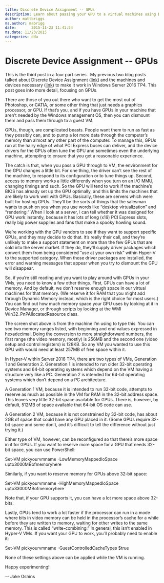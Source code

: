 ```yaml
---
title: Discrete Device Assignment -- GPUs
description: Learn about passing your GPU to a virtual machines using Discrete Device Assignment.
author: mattbriggs
ms.author: mabrigg
date:       2015-11-23 11:41:54
ms.date: 11/23/2015
categories: dda
---
```

# Discrete Device Assignment -- GPUs

This is the third post in a four part series.  My previous two blog posts talked about Discrete Device Assignment ([link](/b/virtualization/archive/2015/11/19/discrete-device-assignment.aspx "Discrete Device Assignment -- Description and background")) and the machines and devices necessary ([link](/b/virtualization/archive/2015/11/20/discrete-device-assignment-machines-and-devices.aspx "Discrete Device Assignment -- Machines and devices")) to make it work in Windows Server 2016 TP4. This post goes into more detail, focusing on GPUs.

There are those of you out there who want to get the most out of Photoshop, or CATIA, or some other thing that just needs a graphics processor, or GPU. If that’s you, and if you have GPUs in your machine that aren’t needed by the Windows management OS, then you can dismount them and pass them through to a guest VM.

GPUs, though, are complicated beasts. People want them to run as fast as they possibly can, and to pump a lot more data through the computer’s memory than almost any other part of the computer. To manage this, GPUs run at the hairy edge of what PCI Express buses can deliver, and the device drivers for the GPUs often tune the GPU and sometimes even the underlying machine, attempting to ensure that you get a reasonable experience.

The catch is that, when you pass a GPU through to VM, the environment for the GPU changes a little bit. For one thing, the driver can’t see the rest of the machine, to respond to its configuration or to tune things up. Second, access to memory works a little differently when you turn on an I/O MMU, changing timings and such. So the GPU will tend to work if the machine’s BIOS has already set up the GPU optimally, and this limits the machines that are likely to work well with GPUs. Basically, these are servers which were built for hosting GPUs. They’ll be the sorts of things that the salesman wants to push on you when you use words like “desktop virtualization” and “rendering.” When I look at a server, I can tell whether it was designed for GPU work instantly, because it has lots of long (x16) PCI Express slots, really big power supplies and fans that make a spooky howling sound.

We’re working with the GPU vendors to see if they want to support specific GPUs, and they may decide to do that. It’s really their call, and they’re unlikely to make a support statement on more than the few GPUs that are sold into the server market. If they do, they’ll supply driver packages which convert them from being considered “use at your own risk” within Hyper-V to the supported category. When those driver packages are installed, the error and warning messages that appear when you try to dismount the GPU will disappear.

So, if you’re still reading and you want to play around with GPUs in your VMs, you need to know a few other things. First, GPUs can have a lot of memory. And by default, we don’t reserve enough space in our virtual machines for that memory. (We reserve it for RAM that you might add through Dynamic Memory instead, which is the right choice for most users.) You can find out how much memory space your GPU uses by looking at it in Device Manager, or through scripts by looking at the WMI Win32_PnPAllocatedResource class.

<!--[![ ](https://msdnshared.blob.core.windows.net/media/TNBlogsFS/prod.evol.blogs.technet.com/CommunityServer.Blogs.Components.WeblogFiles/00/00/00/50/45/5873.ATIFireProV.png)](https://msdnshared.blob.core.windows.net/media/TNBlogsFS/prod.evol.blogs.technet.com/CommunityServer.Blogs.Components.WeblogFiles/00/00/00/50/45/5873.ATIFireProV.png)-->

The screen shot above is from the machine I’m using to type this. You can see two memory ranges listed, with beginning and end values expressed in hexadecimal. Doing the conversion to more straightforward numbers, the first range (the video memory, mostly) is 256MB and the second one (video setup and control registers) is 128KB. So any VM you wanted to use this GPU with would need at least 257MB of free space within it.

In Hyper-V within Server 2016 TP4, there are two types of VMs, Generation 1 and Generation 2. Generation 1 is intended to run older 32-bit operating systems and 64-bit operating systems which depend on the VM having a structure very like a PC. Generation 2 is intended for 64-bit operating systems which don’t depend on a PC architecture.

A Generation 1 VM, because it is intended to run 32-bit code, attempts to reserve as much as possible in the VM for RAM in the 32-bit address space. This leaves very little 32-bit space available for GPUs. There is, however, by default, 512MB of space available that 64-bit OS code can use.

A Generation 2 VM, because it is not constrained by 32-bit code, has about 2GB of space that could have any GPU placed in it. (Some GPUs require 32-bit space and some don’t, and it’s difficult to tell the difference without just trying it.)

Either type of VM, however, can be reconfigured so that there’s more space in it for GPUs. If you want to reserve more space for a GPU that needs 32-bit space, you can use PowerShell:

Set-VM pickyourvmname -LowMemoryMappedIoSpace upto3000MBofmemoryhere

Similarly, if you want to reserve memory for GPUs above 32-bit space:

Set-VM pickyourvmname -HighMemoryMappedIoSpace upto33000MBofmemoryhere

Note that, if your GPU supports it, you can have a lot more space above 32-bits.

Lastly, GPUs tend to work a lot faster if the processor can run in a mode where bits in video memory can be held in the processor’s cache for a while before they are written to memory, waiting for other writes to the same memory. This is called “write-combining.” In general, this isn’t enabled in Hyper-V VMs. If you want your GPU to work, you’ll probably need to enable it:

Set-VM pickyourvmname -GuestControlledCacheTypes $true

None of these settings above can be applied while the VM is running.

Happy experimenting!

\-- Jake Oshins
